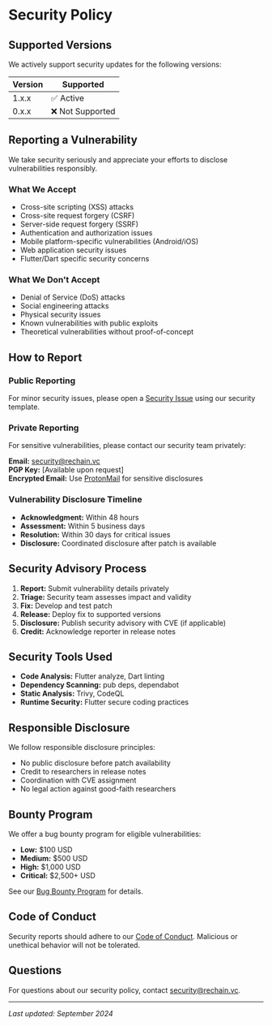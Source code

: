 # Security Policy

## Supported Versions

We actively support security updates for the following versions:

| Version | Supported          |
|---------|--------------------|
| 1.x.x   | ✅ Active          |
| 0.x.x   | ❌ Not Supported   |

## Reporting a Vulnerability

We take security seriously and appreciate your efforts to disclose vulnerabilities responsibly.

### What We Accept
- Cross-site scripting (XSS) attacks
- Cross-site request forgery (CSRF)
- Server-side request forgery (SSRF)
- Authentication and authorization issues
- Mobile platform-specific vulnerabilities (Android/iOS)
- Web application security issues
- Flutter/Dart specific security concerns

### What We Don't Accept
- Denial of Service (DoS) attacks
- Social engineering attacks
- Physical security issues
- Known vulnerabilities with public exploits
- Theoretical vulnerabilities without proof-of-concept

## How to Report

### Public Reporting
For minor security issues, please open a [Security Issue](https://github.com/REChainVC/rechain-vc/issues/new?assignees=&labels=security&template=security.md&title=Security+Issue) using our security template.

### Private Reporting
For sensitive vulnerabilities, please contact our security team privately:

**Email:** security@rechain.vc  
**PGP Key:** [Available upon request]  
**Encrypted Email:** Use [ProtonMail](mailto:security@protonmail.com) for sensitive disclosures

### Vulnerability Disclosure Timeline
- **Acknowledgment:** Within 48 hours
- **Assessment:** Within 5 business days
- **Resolution:** Within 30 days for critical issues
- **Disclosure:** Coordinated disclosure after patch is available

## Security Advisory Process

1. **Report:** Submit vulnerability details privately
2. **Triage:** Security team assesses impact and validity
3. **Fix:** Develop and test patch
4. **Release:** Deploy fix to supported versions
5. **Disclosure:** Publish security advisory with CVE (if applicable)
6. **Credit:** Acknowledge reporter in release notes

## Security Tools Used

- **Code Analysis:** Flutter analyze, Dart linting
- **Dependency Scanning:** pub deps, dependabot
- **Static Analysis:** Trivy, CodeQL
- **Runtime Security:** Flutter secure coding practices

## Responsible Disclosure

We follow responsible disclosure principles:
- No public disclosure before patch availability
- Credit to researchers in release notes
- Coordination with CVE assignment
- No legal action against good-faith researchers

## Bounty Program

We offer a bug bounty program for eligible vulnerabilities:
- **Low:** $100 USD
- **Medium:** $500 USD
- **High:** $1,000 USD  
- **Critical:** $2,500+ USD

See our [Bug Bounty Program](https://rechain.vc/bug-bounty) for details.

## Code of Conduct

Security reports should adhere to our [Code of Conduct](CODE_OF_CONDUCT.md). Malicious or unethical behavior will not be tolerated.

## Questions

For questions about our security policy, contact security@rechain.vc.

---

*Last updated: September 2024*